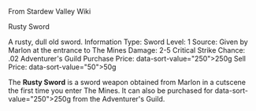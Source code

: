 From Stardew Valley Wiki

Rusty Sword

A rusty, dull old sword. Information Type: Sword Level: 1 Source: Given by Marlon at the entrance to The Mines Damage: 2-5 Critical Strike Chance: .02 Adventurer's Guild Purchase Price: data-sort-value="250"&gt;250g Sell Price: data-sort-value="50"&gt;50g

The **Rusty Sword** is a sword weapon obtained from Marlon in a cutscene the first time you enter The Mines. It can also be purchased for data-sort-value="250"&gt;250g from the Adventurer's Guild.